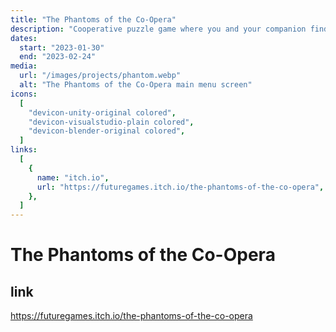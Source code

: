 ```yaml
---
title: "The Phantoms of the Co-Opera"
description: "Cooperative puzzle game where you and your companion find yourselves bound to the lost reality of a theatre. <br> I was responsible for multiplayer programing and main menu."
dates:
  start: "2023-01-30"
  end: "2023-02-24"
media:
  url: "/images/projects/phantom.webp"
  alt: "The Phantoms of the Co-Opera main menu screen"
icons:
  [
    "devicon-unity-original colored",
    "devicon-visualstudio-plain colored",
    "devicon-blender-original colored",
  ]
links:
  [
    {
      name: "itch.io",
      url: "https://futuregames.itch.io/the-phantoms-of-the-co-opera",
    },
  ]
---
```


# The Phantoms of the Co-Opera

## link

<https://futuregames.itch.io/the-phantoms-of-the-co-opera>
